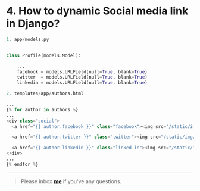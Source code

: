 # 4. How to dynamic Social media link in Django?


```python 
1. app/models.py


class Profile(models.Model):

	...
	facebook = models.URLField(null=True, blank=True)
	twitter  = models.URLField(null=True, blank=True)
	linkedin = models.URLField(null=True, blank=True)
```

```python
2. templates/app/authors.html

...
{% for author in authors %}
...
<div class="social">
  <a href="{{ author.facebook }}" class="facebook"><img src="/static/img/social/facebook.png" alt=""></a>

  <a href="{{ author.twitter }}" class="twitter"><img src="/static/img/social/twitter.png" alt=""></a>

  <a href="{{ author.linkedin }}" class="linked-in"><img src="/static/img/social/linked-in.png" alt=""></a>
</div>
...
{% endfor %}
```
---

> Please inbox **[me](https://www.facebook.com/shoriot)** if you've any questions.  